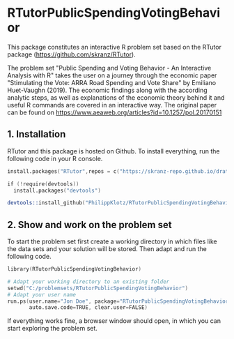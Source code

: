 # RTutorPublicSpendingVotingBehavior
This package constitutes an interactive R problem set based on the RTutor package (https://github.com/skranz/RTutor).

The problem set "Public Spending and Voting Behavior - An Interactive Analysis with R" takes the user on a journey through the economic paper 
"Stimulating the Vote: ARRA Road Spending and Vote Share" by Emiliano Huet-Vaughn (2019). The economic findings along with the according analytic steps, as well as explanations of the economic theory behind it and useful R commands are covered in an interactive way.
The original paper can be found on https://www.aeaweb.org/articles?id=10.1257/pol.20170151

## 1. Installation

RTutor and this package is hosted on Github. To install everything, run the following code in your R console.
```s
install.packages("RTutor",repos = c("https://skranz-repo.github.io/drat/",getOption("repos")))

if (!require(devtools))
  install.packages("devtools")

devtools::install_github("PhilippKlotz/RTutorPublicSpendingVotingBehavior")
```

## 2. Show and work on the problem set
To start the problem set first create a working directory in which files like the data sets and your solution will be stored. Then adapt and run the following code.
```s
library(RTutorPublicSpendingVotingBehavior)

# Adapt your working directory to an existing folder
setwd("C:/problemsets/RTutorPublicSpendingVotingBehavior")
# Adapt your user name
run.ps(user.name="Jon Doe", package="RTutorPublicSpendingVotingBehavior",
       auto.save.code=TRUE, clear.user=FALSE)
```
If everything works fine, a browser window should open, in which you can start exploring the problem set.
